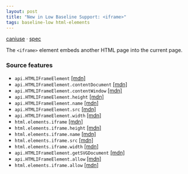 ```yaml
---
layout: post
title: "New in Low Baseline Support: <iframe>"
tags: baseline-low html-elements
---
```


[caniuse](https://caniuse.com/?search=iframe) · [spec](https://html.spec.whatwg.org/multipage/iframe-embed-object.html#the-iframe-element)

The `<iframe>` element embeds another HTML page into the current page.

### Source features

- ``api.HTMLIFrameElement`` [[mdn]](https://developer.mozilla.org/en-US/search?q=api.HTMLIFrameElement)
- ``api.HTMLIFrameElement.contentDocument`` [[mdn]](https://developer.mozilla.org/en-US/search?q=api.HTMLIFrameElement.contentDocument)
- ``api.HTMLIFrameElement.contentWindow`` [[mdn]](https://developer.mozilla.org/en-US/search?q=api.HTMLIFrameElement.contentWindow)
- ``api.HTMLIFrameElement.height`` [[mdn]](https://developer.mozilla.org/en-US/search?q=api.HTMLIFrameElement.height)
- ``api.HTMLIFrameElement.name`` [[mdn]](https://developer.mozilla.org/en-US/search?q=api.HTMLIFrameElement.name)
- ``api.HTMLIFrameElement.src`` [[mdn]](https://developer.mozilla.org/en-US/search?q=api.HTMLIFrameElement.src)
- ``api.HTMLIFrameElement.width`` [[mdn]](https://developer.mozilla.org/en-US/search?q=api.HTMLIFrameElement.width)
- ``html.elements.iframe`` [[mdn]](https://developer.mozilla.org/en-US/search?q=html.elements.iframe)
- ``html.elements.iframe.height`` [[mdn]](https://developer.mozilla.org/en-US/search?q=html.elements.iframe.height)
- ``html.elements.iframe.name`` [[mdn]](https://developer.mozilla.org/en-US/search?q=html.elements.iframe.name)
- ``html.elements.iframe.src`` [[mdn]](https://developer.mozilla.org/en-US/search?q=html.elements.iframe.src)
- ``html.elements.iframe.width`` [[mdn]](https://developer.mozilla.org/en-US/search?q=html.elements.iframe.width)
- ``api.HTMLIFrameElement.getSVGDocument`` [[mdn]](https://developer.mozilla.org/en-US/search?q=api.HTMLIFrameElement.getSVGDocument)
- ``api.HTMLIFrameElement.allow`` [[mdn]](https://developer.mozilla.org/en-US/search?q=api.HTMLIFrameElement.allow)
- ``html.elements.iframe.allow`` [[mdn]](https://developer.mozilla.org/en-US/search?q=html.elements.iframe.allow)
